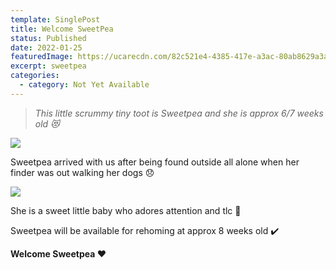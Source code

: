 ```yaml
---
template: SinglePost
title: Welcome SweetPea
status: Published
date: 2022-01-25
featuredImage: https://ucarecdn.com/82c521e4-4385-417e-a3ac-80ab8629a3a9/-/crop/275x146/0,38/-/preview/
excerpt: sweetpea
categories:
  - category: Not Yet Available
---
```

> *This little scrummy tiny toot is Sweetpea and she is approx 6/7 weeks old 😻*

![](https://ucarecdn.com/de99c8ae-0fda-48e8-b781-d25cfa6f6231/)


Sweetpea arrived with us after being found outside all alone when her finder was out walking her dogs 😞

![](https://ucarecdn.com/f4ff75d0-4c2c-474e-ab39-b94e585c5b55/)


She is a sweet little baby who adores attention and tlc 🤗 


Sweetpea will be available for rehoming at approx 8 weeks old ✔️ 


**Welcome Sweetpea ❤️**